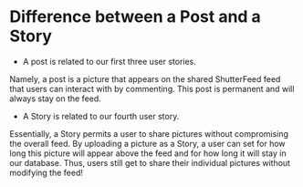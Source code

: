 # Difference between a Post and a Story

* A post is related to our first three user stories.

Namely, a post is a picture that appears on the shared ShutterFeed feed that users can interact with by commenting. This post is permanent and will always stay on the feed.

* A Story is related to our fourth user story.

Essentially, a Story permits a user to share pictures without compromising the overall feed. By uploading a picture as a Story, a user can set for how long this picture will appear above the feed and for how long it will stay in our database. Thus, users still get to share their individual pictures without modifying the feed!
